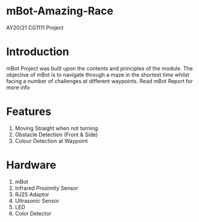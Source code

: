 # mBot-Amazing-Race
AY20/21 CG1111 Project

# Introduction
mBot Project was built upon the contents and principles of the module. The objective of mBot is to navigate through a maze in the shortest time whilst facing a number of challenges at different waypoints. Read mBot Report for more info

# Features
1. Moving Straight when not turning
2. Obstacle Detection (Front & Side)
3. Colour Detection at Waypoint

# Hardware 
1. mBot
2. Infrared Proximity Sensor
3. RJ25 Adaptor
4. Ultrasonic Sensor
5. LED
6. Color Detector
